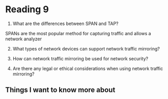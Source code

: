 # Reading 9

1. What are the differences between SPAN and TAP?

SPANs are the most popular method for capturing traffic and allows a network analyzer

2. What types of network devices can support network traffic mirroring?


3. How can network traffic mirroring be used for network security?


4. Are there any legal or ethical considerations when using network traffic mirroring?


## Things I want to know more about

